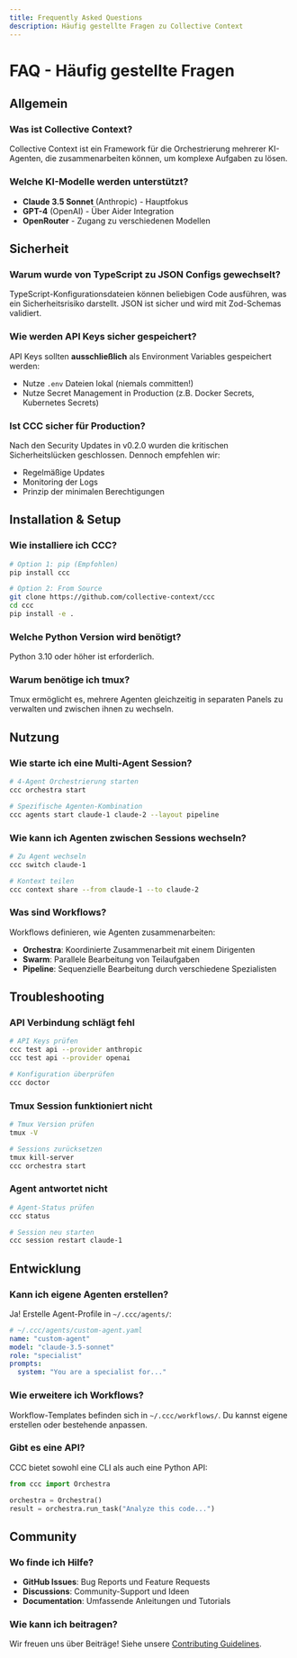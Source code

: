 ```yaml
---
title: Frequently Asked Questions
description: Häufig gestellte Fragen zu Collective Context
---
```


# FAQ - Häufig gestellte Fragen

## Allgemein

### Was ist Collective Context?

Collective Context ist ein Framework für die Orchestrierung mehrerer KI-Agenten, die zusammenarbeiten können, um komplexe Aufgaben zu lösen.

### Welche KI-Modelle werden unterstützt?

- **Claude 3.5 Sonnet** (Anthropic) - Hauptfokus
- **GPT-4** (OpenAI) - Über Aider Integration
- **OpenRouter** - Zugang zu verschiedenen Modellen

## Sicherheit

### Warum wurde von TypeScript zu JSON Configs gewechselt?

TypeScript-Konfigurationsdateien können beliebigen Code ausführen, was ein Sicherheitsrisiko darstellt. JSON ist sicher und wird mit Zod-Schemas validiert.

### Wie werden API Keys sicher gespeichert?

API Keys sollten **ausschließlich** als Environment Variables gespeichert werden:
- Nutze `.env` Dateien lokal (niemals committen!)
- Nutze Secret Management in Production (z.B. Docker Secrets, Kubernetes Secrets)

### Ist CCC sicher für Production?

Nach den Security Updates in v0.2.0 wurden die kritischen Sicherheitslücken geschlossen. Dennoch empfehlen wir:
- Regelmäßige Updates
- Monitoring der Logs
- Prinzip der minimalen Berechtigungen

## Installation & Setup

### Wie installiere ich CCC?

```bash
# Option 1: pip (Empfohlen)
pip install ccc

# Option 2: From Source
git clone https://github.com/collective-context/ccc
cd ccc
pip install -e .
```

### Welche Python Version wird benötigt?

Python 3.10 oder höher ist erforderlich.

### Warum benötige ich tmux?

Tmux ermöglicht es, mehrere Agenten gleichzeitig in separaten Panels zu verwalten und zwischen ihnen zu wechseln.

## Nutzung

### Wie starte ich eine Multi-Agent Session?

```bash
# 4-Agent Orchestrierung starten
ccc orchestra start

# Spezifische Agenten-Kombination
ccc agents start claude-1 claude-2 --layout pipeline
```

### Wie kann ich Agenten zwischen Sessions wechseln?

```bash
# Zu Agent wechseln
ccc switch claude-1

# Kontext teilen
ccc context share --from claude-1 --to claude-2
```

### Was sind Workflows?

Workflows definieren, wie Agenten zusammenarbeiten:
- **Orchestra**: Koordinierte Zusammenarbeit mit einem Dirigenten
- **Swarm**: Parallele Bearbeitung von Teilaufgaben
- **Pipeline**: Sequenzielle Bearbeitung durch verschiedene Spezialisten

## Troubleshooting

### API Verbindung schlägt fehl

```bash
# API Keys prüfen
ccc test api --provider anthropic
ccc test api --provider openai

# Konfiguration überprüfen
ccc doctor
```

### Tmux Session funktioniert nicht

```bash
# Tmux Version prüfen
tmux -V

# Sessions zurücksetzen
tmux kill-server
ccc orchestra start
```

### Agent antwortet nicht

```bash
# Agent-Status prüfen
ccc status

# Session neu starten
ccc session restart claude-1
```

## Entwicklung

### Kann ich eigene Agenten erstellen?

Ja! Erstelle Agent-Profile in `~/.ccc/agents/`:

```yaml
# ~/.ccc/agents/custom-agent.yaml
name: "custom-agent"
model: "claude-3.5-sonnet"
role: "specialist"
prompts:
  system: "You are a specialist for..."
```

### Wie erweitere ich Workflows?

Workflow-Templates befinden sich in `~/.ccc/workflows/`. Du kannst eigene erstellen oder bestehende anpassen.

### Gibt es eine API?

CCC bietet sowohl eine CLI als auch eine Python API:

```python
from ccc import Orchestra

orchestra = Orchestra()
result = orchestra.run_task("Analyze this code...")
```

## Community

### Wo finde ich Hilfe?

- **GitHub Issues**: Bug Reports und Feature Requests
- **Discussions**: Community-Support und Ideen
- **Documentation**: Umfassende Anleitungen und Tutorials

### Wie kann ich beitragen?

Wir freuen uns über Beiträge! Siehe unsere [Contributing Guidelines](https://github.com/collective-context/ccc/blob/main/CONTRIBUTING.md).